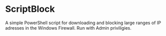 # ScriptBlock
A simple PowerShell script for downloading and blocking large ranges of IP adresses in the Windows Firewall.
Run with Admin priviligies.
